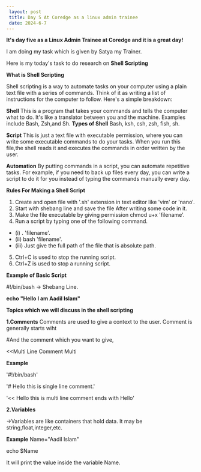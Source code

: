 ```yaml
---
 layout: post
 title: Day 5 At Coredge as a linux admin trainee
 date: 2024-6-7
---
```


**It's day five as a Linux Admin Trainee at Coredge and it is a great day!**

I am doing my task which is given by Satya my Trainer.

Here is  my today's task to do research on **Shell Scripting**


**What is Shell Scripting**

Shell scripting is a way to automate tasks on your computer using a plain text file with a series of commands. Think of it as writing a list of instructions for the computer to follow. Here's a simple breakdown:

**Shell**
This is a program that takes your commands and tells the computer what to do. 
It's like a translator between you and the machine. Examples include Bash, Zsh,and Sh.
**Types of Shell**
Bash, ksh, csh, zsh, fish, sh.

**Script**
This is just a text file with executable permission, where you can write some executable commands to do your tasks. When you run this file,the shell reads it and executes the commands in order written by the user.

**Automation**
By putting commands in a script, you can automate repetitive tasks. For example, if you need to back up files every day, you can write a script to do it for you instead of typing the commands manually every day.

**Rules For Making a Shell Script**
1. Create and open file with '.sh' extension in text editor like 'vim' or 'nano'.
2. Start with shebang line and save the file After writing some code in it.
3. Make the file executable by giving permission chmod u+x 'filename'. 
4. Run a script by typing one of the following command.
- (i) . 'filename'.
- (ii) bash 'filename'.
- (iii) Just give the full path of the file that is absolute path.
5. Ctrl+C is used to stop the running script.
6. Ctrl+Z is used to stop a running script.

**Example of Basic Script**

#!/bin/bash  -> Shebang Line.

**echo "Hello I am Aadil Islam"**


**Topics which we will discuss in the shell scripting**


**1.Comments**
Comments are used to give a context to the user. Comment is generally starts wiht 

#And the comment which you want to give, 

<<Multi Line Comment
Multi

**Example**

'#!/bin/bash'

'# Hello this is single line comment.'

'<< Hello this is multi line comment ends with
Hello'


**2.Variables**

->Variables are like containers that hold data. It may be string,float,integer,etc.

**Example**
Name="Aadil Islam"

echo $Name

It will print the value inside the variable Name.



